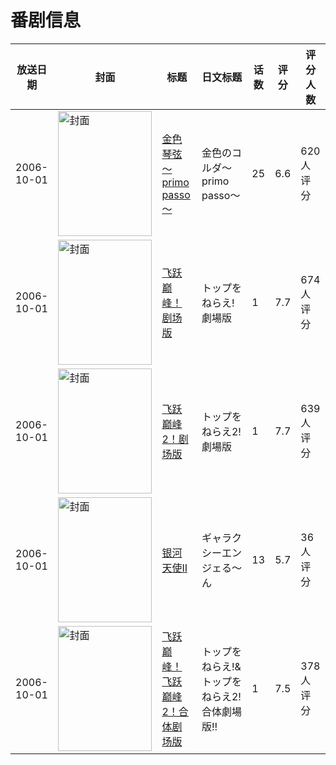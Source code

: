 # 番剧信息

|放送日期|封面|标题|日文标题|话数|评分|评分人数|
|---|---|---|---|---|---|---|
|2006-10-01|<img src="https://lain.bgm.tv/pic/cover/c/1f/36/1985_5zfYn.jpg" alt="封面" style="width:150px;height:200px;object-fit:cover;">|[金色琴弦～primo passo～](https://bangumi.tv/subject/1985)|金色のコルダ〜primo passo〜|25|6.6|620人评分|
|2006-10-01|<img src="https://lain.bgm.tv/pic/cover/c/07/7f/5997_68p6F.jpg" alt="封面" style="width:150px;height:200px;object-fit:cover;">|[飞跃巅峰！剧场版](https://bangumi.tv/subject/5997)|トップをねらえ! 劇場版|1|7.7|674人评分|
|2006-10-01|<img src="https://lain.bgm.tv/pic/cover/c/b9/8a/5998_N5Mnt.jpg" alt="封面" style="width:150px;height:200px;object-fit:cover;">|[飞跃巅峰2！剧场版](https://bangumi.tv/subject/5998)|トップをねらえ2! 劇場版|1|7.7|639人评分|
|2006-10-01|<img src="https://lain.bgm.tv/pic/cover/c/f1/38/35321_1tBt5.jpg" alt="封面" style="width:150px;height:200px;object-fit:cover;">|[银河天使II](https://bangumi.tv/subject/35321)|ギャラクシーエンジェる～ん|13|5.7|36人评分|
|2006-10-01|<img src="https://lain.bgm.tv/pic/cover/c/b9/b5/57105_b467o.jpg" alt="封面" style="width:150px;height:200px;object-fit:cover;">|[飞跃巅峰！飞跃巅峰2！合体剧场版](https://bangumi.tv/subject/57105)|トップをねらえ!&トップをねらえ2! 合体劇場版!!|1|7.5|378人评分|
